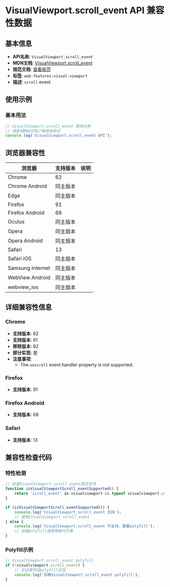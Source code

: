 # VisualViewport.scroll_event API 兼容性数据

## 基本信息

- **API名称**: `VisualViewport.scroll_event`
- **MDN文档**: [VisualViewport.scroll_event](https://developer.mozilla.org/docs/Web/API/VisualViewport/scroll_event)
- **规范文档**: [查看规范](https://drafts.csswg.org/cssom-view/#eventdef-document-scroll)
- **标签**: `web-features:visual-viewport`
- **描述**: `scroll` event

## 使用示例

### 基本用法

```javascript
// VisualViewport.scroll_event 使用示例
// 请查阅MDN文档了解具体用法
console.log('VisualViewport.scroll_event API');
```

## 浏览器兼容性

| 浏览器 | 支持版本 | 说明 |
|--------|----------|------|
| Chrome | 62 |  |
| Chrome Android | 同主版本 |  |
| Edge | 同主版本 |  |
| Firefox | 91 |  |
| Firefox Android | 68 |  |
| Oculus | 同主版本 |  |
| Opera | 同主版本 |  |
| Opera Android | 同主版本 |  |
| Safari | 13 |  |
| Safari iOS | 同主版本 |  |
| Samsung Internet | 同主版本 |  |
| WebView Android | 同主版本 |  |
| webview_ios | 同主版本 |  |

## 详细兼容性信息

### Chrome

- **支持版本**: 62
- **支持版本**: 61
- **移除版本**: 62
- **部分实现**: 是
- **注意事项**:
  - The `onscroll` event handler property is not supported.

### Firefox

- **支持版本**: 91

### Firefox Android

- **支持版本**: 68

### Safari

- **支持版本**: 13

## 兼容性检查代码

### 特性检测

```javascript
// 检查VisualViewport.scroll_event是否支持
function isVisualViewportScroll_eventSupported() {
    return 'scroll_event' in visualviewport && typeof visualviewport.scroll_event === 'function';
}

if (isVisualViewportScroll_eventSupported()) {
    console.log('VisualViewport.scroll_event 支持');
    // 使用VisualViewport.scroll_event
} else {
    console.log('VisualViewport.scroll_event 不支持，需要polyfill');
    // 加载polyfill或使用替代方案
}
```

### Polyfill示例

```javascript
// VisualViewport.scroll_event polyfill
if (!visualviewport.scroll_event) {
    // 在这里添加polyfill实现
    console.log('加载VisualViewport.scroll_event polyfill');
}
```


